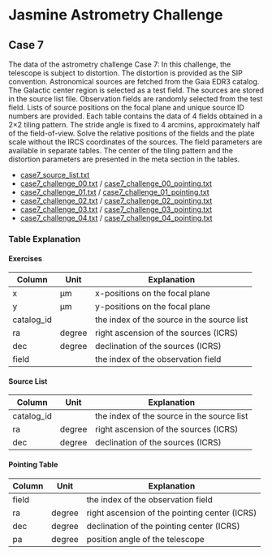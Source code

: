 # Jasmine Astrometry Challenge
## Case 7
The data of the astrometry challenge Case 7: In this challenge, the telescope is subject to distortion. The distortion is provided as the SIP convention. Astronomical sources are fetched from the Gaia EDR3 catalog. The Galactic center region is selected as a test field. The sources are stored in the source list file. Observation fields are randomly selected from the test field. Lists of source positions on the focal plane and unique source ID numbers are provided. Each table contains the data of 4 fields obtained in a 2&times;2 tiling pattern. The stride angle is fixed to 4 arcmins, approximately half of the field-of-view. Solve the relative positions of the fields and the plate scale without the IRCS coordinates of the sources. The field parameters are available in separate tables. The center of the tiling pattern and the distortion parameters are presented in the meta section in the tables.


- [case7_source_list.txt](https://github.com/xr0038/jasmine_warpfield/raw/master/challenge/case7/case7_source_list.txt)
- [case7_challenge_00.txt](https://github.com/xr0038/jasmine_warpfield/raw/master/challenge/case7/case7_challenge_00.txt) / [case7_challenge_00_pointing.txt](https://github.com/xr0038/jasmine_warpfield/raw/master/challenge/case7/case7_challenge_00_pointing.txt)
- [case7_challenge_01.txt](https://github.com/xr0038/jasmine_warpfield/raw/master/challenge/case7/case7_challenge_01.txt) / [case7_challenge_01_pointing.txt](https://github.com/xr0038/jasmine_warpfield/raw/master/challenge/case7/case7_challenge_01_pointing.txt)
- [case7_challenge_02.txt](https://github.com/xr0038/jasmine_warpfield/raw/master/challenge/case7/case7_challenge_02.txt) / [case7_challenge_02_pointing.txt](https://github.com/xr0038/jasmine_warpfield/raw/master/challenge/case7/case7_challenge_02_pointing.txt)
- [case7_challenge_03.txt](https://github.com/xr0038/jasmine_warpfield/raw/master/challenge/case7/case7_challenge_03.txt) / [case7_challenge_03_pointing.txt](https://github.com/xr0038/jasmine_warpfield/raw/master/challenge/case7/case7_challenge_03_pointing.txt)
- [case7_challenge_04.txt](https://github.com/xr0038/jasmine_warpfield/raw/master/challenge/case7/case7_challenge_04.txt) / [case7_challenge_04_pointing.txt](https://github.com/xr0038/jasmine_warpfield/raw/master/challenge/case7/case7_challenge_04_pointing.txt)


### Table Explanation
#### Exercises

|Column|Unit|Explanation|
|------|-----|-----|
|x|&mu;m|x-positions on the focal plane|
|y|&mu;m|y-positions on the focal plane|
|catalog_id||the index of the source in the source list|
|ra|degree|right ascension of the sources (ICRS)|
|dec|degree|declination of the sources (ICRS)|
|field||the index of the observation field|


#### Source List

|Column|Unit|Explanation|
|------|-----|-----|
|catalog_id||the index of the source in the source list|
|ra|degree|right ascension of the sources (ICRS)|
|dec|degree|declination of the sources (ICRS)|


#### Pointing Table

|Column|Unit|Explanation|
|------|-----|-----|
|field||the index of the observation field|
|ra|degree|right ascension of the pointing center (ICRS)|
|dec|degree|declination of the pointing center (ICRS)|
|pa|degree|position angle of the telescope|
